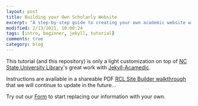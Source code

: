 ```yaml
---
layout: post
title: Building your Own Scholarly Website
excerpt: "A step-by-step guide to creating your own academic website with free hosting using GitHub and Jekyll"
modified: 2/13/2021, 10:00:24
tags: [intro, beginner, jekyll, tutorial]
comments: true
category: blog
---
```


This tutorial (and this repository) is only a light customization on top of
  [NC State University Library](https://www.lib.ncsu.edu/)'s great work with 
  [Jekyll-Acamedic](https://ncsu-libraries.github.io/jekyll-academic-docs/workshop/).

Instructions are available in a shareable PDF [RCL Site Builder walkthrough](http://bit.ly/2YQLM9m) that we will continue to update in the future...

Try out our [Form](/form) to start replacing our information with your own.
